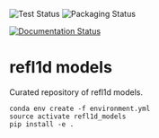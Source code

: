 <!-- Badges -->

![Test Status](https://github.com/reflectometry/refl1d_models/actions/workflows/unittest.yml/badge.svg)
![Packaging Status](https://github.com/reflectometry/refl1d_models/actions/workflows/package.yml/badge.svg)

[![Documentation Status](https://readthedocs.org/projects/refl1d-models/badge/?version=latest)](https://refl1d-models.readthedocs.io/en/latest/?badge=latest)

<!-- End Badges -->

refl1d models
=============

Curated repository of refl1d models.

```
conda env create -f environment.yml
source activate refl1d_models
pip install -e .
```
